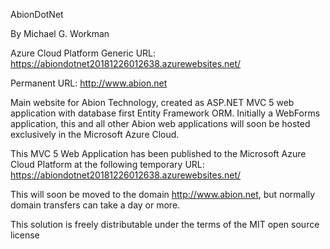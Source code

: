 AbionDotNet

By Michael G. Workman

Azure Cloud Platform Generic URL: https://abiondotnet20181226012638.azurewebsites.net/

Permanent URL: http://www.abion.net

Main website for Abion Technology, created as ASP.NET MVC 5 web application with database first Entity Framework ORM. 
Initially a WebForms application, this and all other Abion web applications will soon be hosted exclusively in the Microsoft Azure Cloud.

This MVC 5 Web Application has been published to the Microsoft Azure Cloud Platform at the following temporary URL: 
https://abiondotnet20181226012638.azurewebsites.net/

This will soon be moved to the domain http://www.abion.net, but normally domain transfers can take a day or more.

This solution is freely distributable under the terms of the MIT open source license
